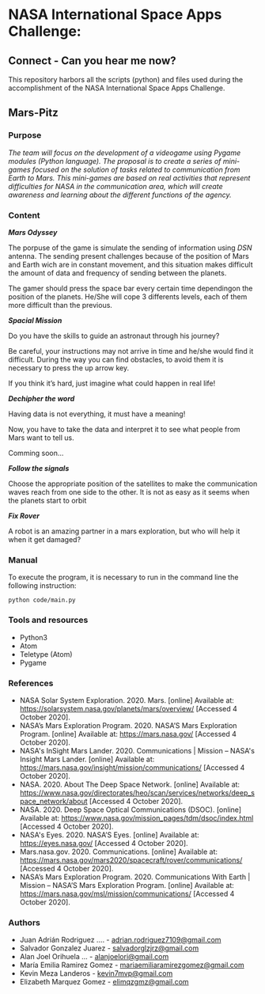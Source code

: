 # NASA International Space Apps Challenge:

## Connect - Can you hear me now?

This repository harbors all the scripts (python) and files used during the accomplishment of the NASA International Space Apps Challenge.

## Mars-Pitz




### Purpose
*The team will focus on the development of a videogame using Pygame modules (Python language). The proposal is to create a series of mini-games focused on the solution of tasks related to communication from Earth to Mars. This mini-games are based on real activities that represent difficulties for NASA in the communication area, which will create awareness and learning about the different functions of the agency.*

### Content

***Mars Odyssey***

The porpuse of the game is simulate the sending of information using *DSN* antenna. The sending present challenges because of the position of Mars and Earth wich are in constant movement, and this situation makes difficult the amount of data and frequency of sending between the planets.

The gamer should press the space bar every certain time dependingon the position of the planets. He/She will cope 3 differents levels, each of them more difficult than the previous. 

***Spacial Mission***

Do you have the skills to guide an astronaut through his journey? 

Be careful, your instructions may not arrive in time and he/she would find it difficult. During the way you can find obstacles, to avoid them it is necessary to press the up arrow key. 

If you think it’s hard, just imagine what could happen in real life!

***Dechipher the word***

Having data is not everything, it must have a meaning!

Now, you have to take the data and interpret it to see what people from Mars want to tell us.


Comming soon...

***Follow the signals***

Choose the appropriate position of the satellites to make the communication waves reach from one side to the other. It is not as easy as it seems when the planets start to orbit

***Fix Rover***

A robot is an amazing partner in a mars exploration, but who will help it when it get damaged?

### Manual

To execute the program, it is necessary to run in the command line the following instruction:

`python code/main.py`

### Tools and resources 
- Python3
- Atom
- Teletype (Atom)
- Pygame

### References

- NASA Solar System Exploration. 2020. Mars. [online] Available at: <https://solarsystem.nasa.gov/planets/mars/overview/> [Accessed 4 October 2020].
- NASA’s Mars Exploration Program. 2020. NASA’S Mars Exploration Program. [online] Available at: <https://mars.nasa.gov/> [Accessed 4 October 2020].
- NASA's InSight Mars Lander. 2020. Communications | Mission – NASA's Insight Mars Lander. [online] Available at: <https://mars.nasa.gov/insight/mission/communications/> [Accessed 4 October 2020].
- NASA. 2020. About The Deep Space Network. [online] Available at: <https://www.nasa.gov/directorates/heo/scan/services/networks/deep_space_network/about> [Accessed 4 October 2020].
- NASA. 2020. Deep Space Optical Communications (DSOC). [online] Available at: <https://www.nasa.gov/mission_pages/tdm/dsoc/index.html> [Accessed 4 October 2020].
- NASA's Eyes. 2020. NASA’S Eyes. [online] Available at: <https://eyes.nasa.gov/> [Accessed 4 October 2020].
- Mars.nasa.gov. 2020. Communications. [online] Available at: <https://mars.nasa.gov/mars2020/spacecraft/rover/communications/> [Accessed 4 October 2020].
- NASA’s Mars Exploration Program. 2020. Communications With Earth | Mission – NASA’S Mars Exploration Program. [online] Available at: <https://mars.nasa.gov/msl/mission/communications/> [Accessed 4 October 2020].


### Authors
- Juan Adrián Rodriguez .... - adrian.rodriguez7109@gmail.com
- Salvador Gonzalez Juarez - salvadorglzjrz@gmail.com
- Alan Joel Orihuela ... - alanjoelori@gmail.com
- María Emilia Ramirez Gomez - mariaemiliaramirezgomez@gmail.com
- Kevin Meza Landeros - kevin7mvp@gmail.com
- Elizabeth Marquez Gomez - elimqzgmz@gmail.com
